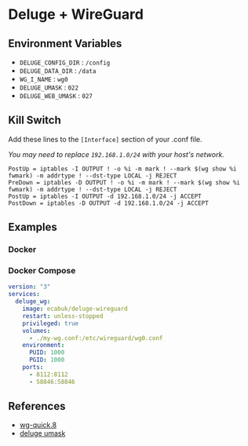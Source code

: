 # Deluge + WireGuard

## Environment Variables

- `DELUGE_CONFIG_DIR` : `/config`
- `DELUGE_DATA_DIR` : `/data`
- `WG_I_NAME` : `wg0`
- `DELUGE_UMASK` : `022`
- `DELUGE_WEB_UMASK` : `027`

## Kill Switch

Add these lines to the `[Interface]` section of your .conf file.

_You may need to replace `192.168.1.0/24` with your host's network._

```
PostUp = iptables -I OUTPUT ! -o %i -m mark ! --mark $(wg show %i fwmark) -m addrtype ! --dst-type LOCAL -j REJECT
PreDown = iptables -D OUTPUT ! -o %i -m mark ! --mark $(wg show %i fwmark) -m addrtype ! --dst-type LOCAL -j REJECT
PostUp = iptables -I OUTPUT -d 192.168.1.0/24 -j ACCEPT
PostDown = iptables -D OUTPUT -d 192.168.1.0/24 -j ACCEPT
```

## Examples

### Docker

### Docker Compose

```yaml
version: "3"
services:
  deluge_wg:
    image: ecabuk/deluge-wireguard
    restart: unless-stopped
    privileged: true
    volumes:
      - ./my-wg.conf:/etc/wireguard/wg0.conf
    environment:
      PUID: 1000
      PGID: 1000
    ports:
      - 8112:8112
      - 58846:58846
```

## References
- [wg-quick.8](https://git.zx2c4.com/wireguard-tools/about/src/man/wg-quick.8)
- [deluge umask](https://deluge.readthedocs.io/en/latest/how-to/systemd-service.html#umask-for-deluged-downloaded-files)